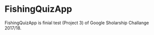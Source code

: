 # FishingQuizApp

FishingQuizApp is finial test (Project 3) of Google Sholarship Challange 2017/18.
